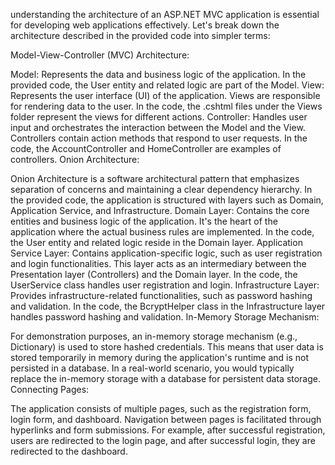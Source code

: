 understanding the architecture of an ASP.NET MVC application is essential for developing web applications effectively. Let's break down the architecture described in the provided code into simpler terms:

Model-View-Controller (MVC) Architecture:

Model: Represents the data and business logic of the application. In the provided code, the User entity and related logic are part of the Model.
View: Represents the user interface (UI) of the application. Views are responsible for rendering data to the user. In the code, the .cshtml files under the Views folder represent the views for different actions.
Controller: Handles user input and orchestrates the interaction between the Model and the View. Controllers contain action methods that respond to user requests. In the code, the AccountController and HomeController are examples of controllers.
Onion Architecture:

Onion Architecture is a software architectural pattern that emphasizes separation of concerns and maintaining a clear dependency hierarchy.
In the provided code, the application is structured with layers such as Domain, Application Service, and Infrastructure.
Domain Layer: Contains the core entities and business logic of the application. It's the heart of the application where the actual business rules are implemented. In the code, the User entity and related logic reside in the Domain layer.
Application Service Layer: Contains application-specific logic, such as user registration and login functionalities. This layer acts as an intermediary between the Presentation layer (Controllers) and the Domain layer. In the code, the UserService class handles user registration and login.
Infrastructure Layer: Provides infrastructure-related functionalities, such as password hashing and validation. In the code, the BcryptHelper class in the Infrastructure layer handles password hashing and validation.
In-Memory Storage Mechanism:

For demonstration purposes, an in-memory storage mechanism (e.g., Dictionary) is used to store hashed credentials. This means that user data is stored temporarily in memory during the application's runtime and is not persisted in a database.
In a real-world scenario, you would typically replace the in-memory storage with a database for persistent data storage.
Connecting Pages:

The application consists of multiple pages, such as the registration form, login form, and dashboard.
Navigation between pages is facilitated through hyperlinks and form submissions. For example, after successful registration, users are redirected to the login page, and after successful login, they are redirected to the dashboard.
